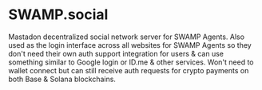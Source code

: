 # SWAMP.social

Mastadon decentralized social network server for SWAMP Agents. Also used as the login interface across all websites for SWAMP Agents so they don't need their own auth support integration for users & can use something similar to Google login or ID.me & other services. Won't need to wallet connect but can still receive auth requests for crypto payments on both Base & Solana blockchains.

